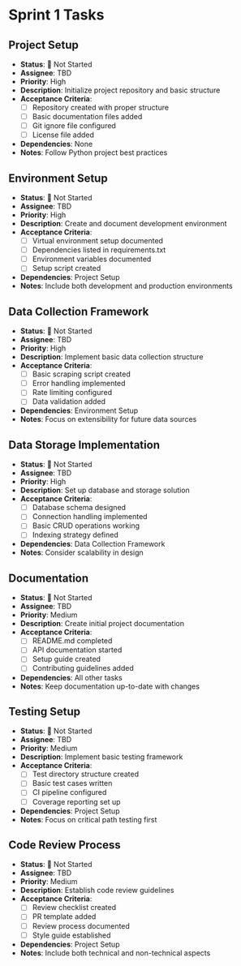 # Sprint 1 Tasks

## Project Setup
- **Status**: 🔴 Not Started
- **Assignee**: TBD
- **Priority**: High
- **Description**: Initialize project repository and basic structure
- **Acceptance Criteria**:
  - [ ] Repository created with proper structure
  - [ ] Basic documentation files added
  - [ ] Git ignore file configured
  - [ ] License file added
- **Dependencies**: None
- **Notes**: Follow Python project best practices

## Environment Setup
- **Status**: 🔴 Not Started
- **Assignee**: TBD
- **Priority**: High
- **Description**: Create and document development environment
- **Acceptance Criteria**:
  - [ ] Virtual environment setup documented
  - [ ] Dependencies listed in requirements.txt
  - [ ] Environment variables documented
  - [ ] Setup script created
- **Dependencies**: Project Setup
- **Notes**: Include both development and production environments

## Data Collection Framework
- **Status**: 🔴 Not Started
- **Assignee**: TBD
- **Priority**: High
- **Description**: Implement basic data collection structure
- **Acceptance Criteria**:
  - [ ] Basic scraping script created
  - [ ] Error handling implemented
  - [ ] Rate limiting configured
  - [ ] Data validation added
- **Dependencies**: Environment Setup
- **Notes**: Focus on extensibility for future data sources

## Data Storage Implementation
- **Status**: 🔴 Not Started
- **Assignee**: TBD
- **Priority**: High
- **Description**: Set up database and storage solution
- **Acceptance Criteria**:
  - [ ] Database schema designed
  - [ ] Connection handling implemented
  - [ ] Basic CRUD operations working
  - [ ] Indexing strategy defined
- **Dependencies**: Data Collection Framework
- **Notes**: Consider scalability in design

## Documentation
- **Status**: 🔴 Not Started
- **Assignee**: TBD
- **Priority**: Medium
- **Description**: Create initial project documentation
- **Acceptance Criteria**:
  - [ ] README.md completed
  - [ ] API documentation started
  - [ ] Setup guide created
  - [ ] Contributing guidelines added
- **Dependencies**: All other tasks
- **Notes**: Keep documentation up-to-date with changes

## Testing Setup
- **Status**: 🔴 Not Started
- **Assignee**: TBD
- **Priority**: Medium
- **Description**: Implement basic testing framework
- **Acceptance Criteria**:
  - [ ] Test directory structure created
  - [ ] Basic test cases written
  - [ ] CI pipeline configured
  - [ ] Coverage reporting set up
- **Dependencies**: Project Setup
- **Notes**: Focus on critical path testing first

## Code Review Process
- **Status**: 🔴 Not Started
- **Assignee**: TBD
- **Priority**: Medium
- **Description**: Establish code review guidelines
- **Acceptance Criteria**:
  - [ ] Review checklist created
  - [ ] PR template added
  - [ ] Review process documented
  - [ ] Style guide established
- **Dependencies**: Project Setup
- **Notes**: Include both technical and non-technical aspects 
